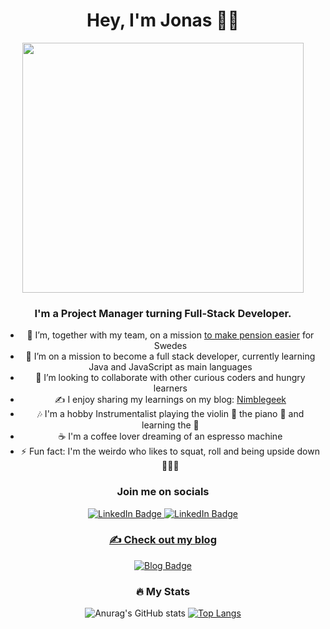 
</a>
</div>


<h1 align="center">Hey, I'm Jonas 👋🏽 </h1>

<div align="center">
  <img src="https://media.giphy.com/media/R03zWv5p1oNSQd91EP/giphy.gif" width="450" height="400"/>
</div>


<h3 align="center"> I'm a Project Manager turning Full-Stack Developer. </h3>
  

<div style="text-align:center">
 <ul display="inline-block" text-align="center" padding="0">
  <li>
   🔭 I’m, together with my team, on a mission <a href="https://investor.nordea.se/nora-pension/public/">to make pension easier</a> for Swedes
   </li> 
   <li>
   🌱 I’m on a mission to become a full stack developer, currently learning Java and JavaScript as main languages
   </li>
   <li>
   👯 I’m looking to collaborate with other curious coders and hungry learners 
   </li>
   <li>
     ✍️ I enjoy sharing my learnings on my blog: <a href="https://www.nimblegeek.com/">Nimblegeek</a>
   </li>
   <li>
   🎶 I'm a hobby Instrumentalist playing the violin 🎻  the piano 🎹  and learning the 🎸 
   </li>
   <li>
   ☕️ I'm a coffee lover dreaming of an espresso machine  
   </li>
   <li> 
   ⚡ Fun fact: I'm the weirdo who likes to squat, roll and being upside down 🤸🏽‍♂️ 
   </li>
  </ul>
  </div>

<h3 align="center"> 
Join me on socials
</h3>


<div align= "center" id="badges">
  <a href="https://www.linkedin.com/in/jonas-achouri-sihl%C3%A9n-bb5b2a33/">
  <img src="https://img.shields.io/badge/LinkedIn-blue?style=for-the-badge&logo=linkedin&logoColor=white" alt="LinkedIn Badge"/>
  </a>
  <a href="https://twitter.com/nimblegeek">
  <img src="https://img.shields.io/badge/Twitter-1DA1F2?style=for-the-badge&logo=twitter&logoColor=white" alt="LinkedIn Badge"/>
    


<h3 align="center"> 
✍️ Check out my blog 
</h3>
<div align="center">
 <a href="https://www.nimblegeek.com/">
  <img src="https://img.shields.io/badge/Nimblegeek-purple?style=for-the-badge&logo=blog&logoColor=white" alt="Blog Badge"/>
 </a>
</div>

### :fire: My Stats 


![Anurag's GitHub stats](https://github-readme-stats.vercel.app/api?username=nimblegeek&theme=tokyonight&show_icons=true&layout=compact)
[![Top Langs](https://github-readme-stats.vercel.app/api/top-langs/?username=nimblegeek&layout=compact&theme=tokyonight)](https://github.com/anuraghazra/github-readme-stats)
